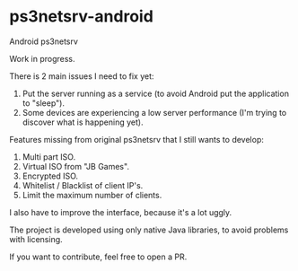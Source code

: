 # ps3netsrv-android
Android ps3netsrv

Work in progress.

There is 2 main issues I need to fix yet:
1. Put the server running as a service (to avoid Android put the application to "sleep").
2. Some devices are experiencing a low server performance (I'm trying to discover what is happening yet).

Features missing from original ps3netsrv that I still wants to develop:
1. Multi part ISO.
2. Virtual ISO from "JB Games".
3. Encrypted ISO.
4. Whitelist / Blacklist of client IP's.
5. Limit the maximum number of clients.

I also have to improve the interface, because it's a lot uggly.

The project is developed using only native Java libraries, to avoid problems with licensing.

If you want to contribute, feel free to open a PR.
